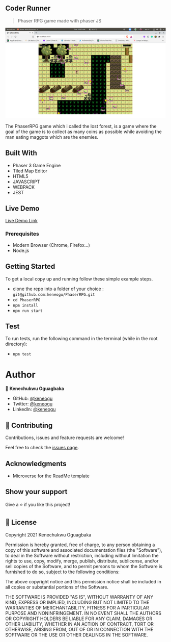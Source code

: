 ## Coder Runner

> Phaser RPG game made with phaser JS

![screenshot](src/assets/screenshott.png)

The PhaserRPG game which i called the lost forest, is a game where the goal of the game is to collect as many coins as possible while avoiding the man eating maggots which are the enemies.
## Built With 

- Phaser 3 Game Engine
- Tiled Map Editor
- HTML5
- JAVASCRIPT
- WEBPACK
- JEST

## Live Demo

[Live Demo Link](https://upbeat-heisenberg-d05836.netlify.app)

### Prerequisites

- Modern Browser (Chrome, Firefox...)
- Node.js
## Getting Started

To get a local copy up and running follow these simple example steps.

- clone the repo into a folder of your choice : `git@github.com:keneogu/PhaserRPG.git`
- `cd PhaserRPG`
- `npm install`
- `npm run start`

## Test

To run tests, run the following command in the terminal (while in the root directory):

- `npm test`

# Author

👤 **Kenechukwu Oguagbaka**

- GitHub: [@keneogu](https://github.com/keneogu)
- Twitter: [@keneogu](https://twitter.com/keneogu)
- LinkedIn: [@keneogu](https://www.linkedin.com/in/kene-ogu/)

## 🤝 Contributing

Contributions, issues and feature requests are welcome!

Feel free to check the [issues page](https://github.com/keneogu/PhaserRPG/issues).

## Acknowledgments

- Microverse for the ReadMe template

## Show your support

Give a ⭐️ if you like this project!

## 📝 License

Copyright 2021 Kenechukwu Oguagbaka

Permission is hereby granted, free of charge, to any person obtaining a copy of this software and associated documentation files (the "Software"), to deal in the Software without restriction, including without limitation the rights to use, copy, modify, merge, publish, distribute, sublicense, and/or sell copies of the Software, and to permit persons to whom the Software is furnished to do so, subject to the following conditions:

The above copyright notice and this permission notice shall be included in all copies or substantial portions of the Software.

THE SOFTWARE IS PROVIDED "AS IS", WITHOUT WARRANTY OF ANY KIND, EXPRESS OR IMPLIED, INCLUDING BUT NOT LIMITED TO THE WARRANTIES OF MERCHANTABILITY, FITNESS FOR A PARTICULAR PURPOSE AND NONINFRINGEMENT. IN NO EVENT SHALL THE AUTHORS OR COPYRIGHT HOLDERS BE LIABLE FOR ANY CLAIM, DAMAGES OR OTHER LIABILITY, WHETHER IN AN ACTION OF CONTRACT, TORT OR OTHERWISE, ARISING FROM, OUT OF OR IN CONNECTION WITH THE SOFTWARE OR THE USE OR OTHER DEALINGS IN THE SOFTWARE.